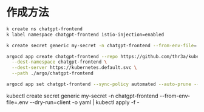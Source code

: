 # 作成方法

```sh
k create ns chatgpt-frontend
k label namespace chatgpt-frontend istio-injection=enabled

k create secret generic my-secret -n chatgpt-frontend --from-env-file=.env

argocd app create chatgpt-frontend --repo https://github.com/thr3a/kubernetes-manifests.git \
  --dest-namespace chatgpt-frontend \
  --dest-server https://kubernetes.default.svc \
  --path ./argo/chatgpt-frontend

argocd app set chatgpt-frontend --sync-policy automated --auto-prune --allow-empty
```

kubectl create secret generic my-secret -n chatgpt-frontend --from-env-file=.env --dry-run=client -o yaml | kubectl apply -f -
